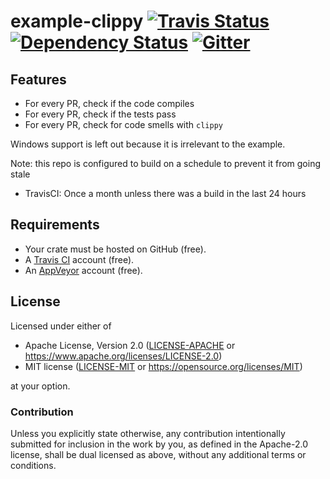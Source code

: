 example-clippy
[![Travis Status](https://travis-ci.org/crate-ci/example-clippy.svg?branch=master)](https://travis-ci.org/crate-ci/example-clippy)
[![Dependency Status](https://dependencyci.com/github/crate-ci/example-clippy/badge)](https://dependencyci.com/github/crate-ci/example-clippy)
[![Gitter](https://badges.gitter.im/Join%20Chat.svg)](https://gitter.im/crate-ci/general)
===========

## Features

- For every PR, check if the code compiles
- For every PR, check if the tests pass
- For every PR, check for code smells with `clippy`

Windows support is left out because it is irrelevant to the example.

Note: this repo is configured to build on a schedule to prevent it from going stale
- TravisCI: Once a month unless there was a build in the last 24 hours

## Requirements

- Your crate must be hosted on GitHub (free).
- A [Travis CI](https://travis-ci.org/) account (free).
- An [AppVeyor](https://www.appveyor.com/) account (free).

## License

Licensed under either of

- Apache License, Version 2.0 ([LICENSE-APACHE](LICENSE-APACHE) or
  https://www.apache.org/licenses/LICENSE-2.0)
- MIT license ([LICENSE-MIT](LICENSE-MIT) or https://opensource.org/licenses/MIT)

at your option.

### Contribution

Unless you explicitly state otherwise, any contribution intentionally submitted
for inclusion in the work by you, as defined in the Apache-2.0 license, shall be
dual licensed as above, without any additional terms or conditions.
